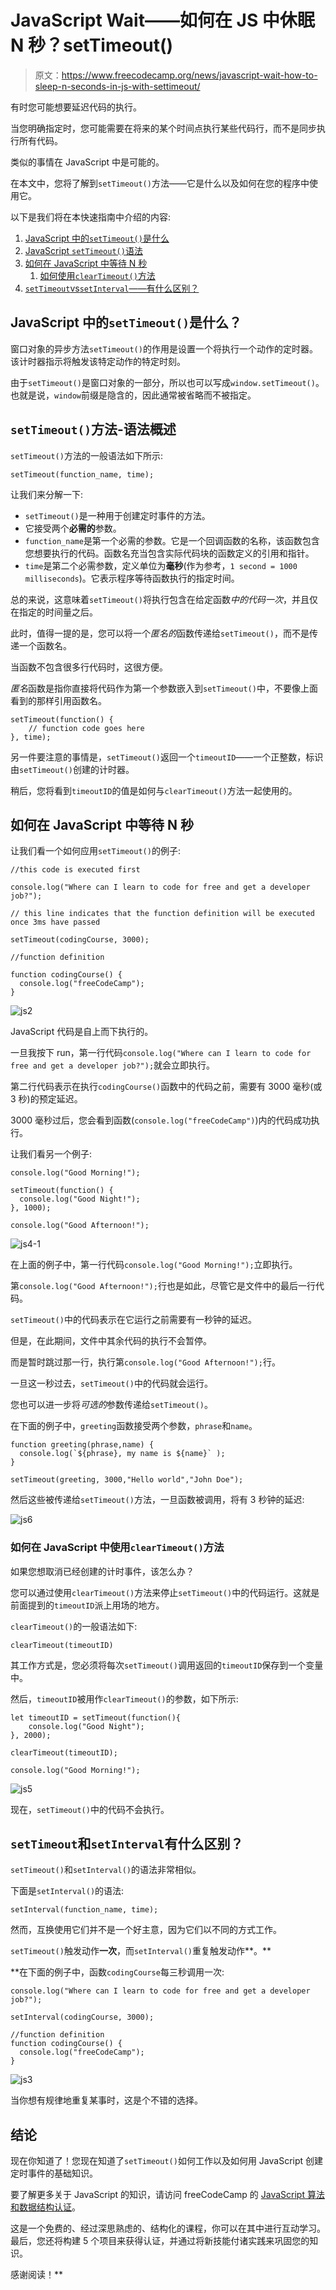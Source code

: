 # JavaScript Wait——如何在 JS 中休眠 N 秒？setTimeout()

> 原文：<https://www.freecodecamp.org/news/javascript-wait-how-to-sleep-n-seconds-in-js-with-settimeout/>

有时您可能想要延迟代码的执行。

当您明确指定时，您可能需要在将来的某个时间点执行某些代码行，而不是同步执行所有代码。

类似的事情在 JavaScript 中是可能的。

在本文中，您将了解到`setTimeout()`方法——它是什么以及如何在您的程序中使用它。

以下是我们将在本快速指南中介绍的内容:

1.  [JavaScript 中的`setTimeout()`是什么](#intro)
2.  [JavaScript `setTimeout()`语法](#syntax)
3.  [如何在 JavaScript 中等待 N 秒](#wait)
    1.  [如何使用`clearTimeout()`方法](#clear)
4.  [`setTimeout`vs`setInterval`——有什么区别？](#difference)

## JavaScript 中的`setTimeout()`是什么？

窗口对象的异步方法`setTimeout()`的作用是设置一个将执行一个动作的定时器。该计时器指示将触发该特定动作的特定时刻。

由于`setTimeout()`是窗口对象的一部分，所以也可以写成`window.setTimeout()`。也就是说，`window`前缀是隐含的，因此通常被省略而不被指定。

## `setTimeout()`方法-语法概述

`setTimeout()`方法的一般语法如下所示:

```
setTimeout(function_name, time); 
```

让我们来分解一下:

*   `setTimeout()`是一种用于创建定时事件的方法。
*   它接受两个**必需的**参数。
*   `function_name`是第一个必需的参数。它是一个回调函数的名称，该函数包含您想要执行的代码。函数名充当包含实际代码块的函数定义的引用和指针。
*   `time`是第二个必需参数，定义单位为**毫秒**(作为参考，`1 second = 1000 milliseconds`)。它表示程序等待函数执行的指定时间。

总的来说，这意味着`setTimeout()`将执行包含在给定函数*中的代码一次*，并且仅在指定的时间量之后。

此时，值得一提的是，您可以将一个*匿名的*函数传递给`setTimeout()`，而不是传递一个函数名。

当函数不包含很多行代码时，这很方便。

*匿名*函数是指你直接将代码作为第一个参数嵌入到`setTimeout()`中，不要像上面看到的那样引用函数名。

```
setTimeout(function() {
    // function code goes here
}, time); 
```

另一件要注意的事情是，`setTimeout()`返回一个`timeoutID`——一个正整数，标识由`setTimeout()`创建的计时器。

稍后，您将看到`timeoutID`的值是如何与`clearTimeout()`方法一起使用的。

## 如何在 JavaScript 中等待 N 秒

让我们看一个如何应用`setTimeout()`的例子:

```
//this code is executed first

console.log("Where can I learn to code for free and get a developer job?");

// this line indicates that the function definition will be executed once 3ms have passed

setTimeout(codingCourse, 3000);

//function definition

function codingCourse() {
  console.log("freeCodeCamp");
} 
```

![js2](img/a946975eda84b7f365421c7610c356f7.png)

JavaScript 代码是自上而下执行的。

一旦我按下 run，第一行代码`console.log("Where can I learn to code for free and get a developer job?");`就会立即执行。

第二行代码表示在执行`codingCourse()`函数中的代码之前，需要有 3000 毫秒(或 3 秒)的预定延迟。

3000 毫秒过后，您会看到函数(`console.log("freeCodeCamp")`)内的代码成功执行。

让我们看另一个例子:

```
console.log("Good Morning!");

setTimeout(function() {
  console.log("Good Night!");
}, 1000);

console.log("Good Afternoon!"); 
```

![js4-1](img/1e0706798d8572b7c63ffce493b45ae9.png)

在上面的例子中，第一行代码`console.log("Good Morning!");`立即执行。

第`console.log("Good Afternoon!");`行也是如此，尽管它是文件中的最后一行代码。

`setTimeout()`中的代码表示在它运行之前需要有一秒钟的延迟。

但是，在此期间，文件中其余代码的执行不会暂停。

而是暂时跳过那一行，执行第`console.log("Good Afternoon!");`行。

一旦这一秒过去，`setTimeout()`中的代码就会运行。

您也可以进一步将*可选的*参数传递给`setTimeout()`。

在下面的例子中，`greeting`函数接受两个参数，`phrase`和`name`。

```
function greeting(phrase,name) {
  console.log(`${phrase}, my name is ${name}` );
}

setTimeout(greeting, 3000,"Hello world","John Doe"); 
```

然后这些被传递给`setTimeout()`方法，一旦函数被调用，将有 3 秒钟的延迟:

![js6](img/1d3f5930bef9410ffaa0eb0894cfc7fd.png)

### 如何在 JavaScript 中使用`clearTimeout()`方法

如果您想取消已经创建的计时事件，该怎么办？

您可以通过使用`clearTimeout()`方法来停止`setTimeout()`中的代码运行。这就是前面提到的`timeoutID`派上用场的地方。

`clearTimeout()`的一般语法如下:

```
clearTimeout(timeoutID) 
```

其工作方式是，您必须将每次`setTimeout()`调用返回的`timeoutID`保存到一个变量中。

然后，`timeoutID`被用作`clearTimeout()`的参数，如下所示:

```
let timeoutID = setTimeout(function(){
    console.log("Good Night");
}, 2000);

clearTimeout(timeoutID);

console.log("Good Morning!"); 
```

![js5](img/9ebb14a612b8a1ed7076ff0b879adf85.png)

现在，`setTimeout()`中的代码不会执行。

## `setTimeout`和`setInterval`有什么区别？

`setTimeout()`和`setInterval()`的语法非常相似。

下面是`setInterval()`的语法:

```
setInterval(function_name, time); 
```

然而，互换使用它们并不是一个好主意，因为它们以不同的方式工作。

`setTimeout()`触发动作**一次**，而`setInterval()`重复触发动作**。**

 **在下面的例子中，函数`codingCourse`每三秒调用一次:

```
console.log("Where can I learn to code for free and get a developer job?");

setInterval(codingCourse, 3000);

//function definition
function codingCourse() {
  console.log("freeCodeCamp");
} 
```

![js3](img/d4c8f53b255b4e1190cc9fb49144aae0.png)

当你想有规律地重复某事时，这是个不错的选择。

## 结论

现在你知道了！您现在知道了`setTimeout()`如何工作以及如何用 JavaScript 创建定时事件的基础知识。

要了解更多关于 JavaScript 的知识，请访问 freeCodeCamp 的 [JavaScript 算法和数据结构认证](https://www.freecodecamp.org/learn/javascript-algorithms-and-data-structures/)。

这是一个免费的、经过深思熟虑的、结构化的课程，你可以在其中进行互动学习。最后，您还将构建 5 个项目来获得认证，并通过将新技能付诸实践来巩固您的知识。

感谢阅读！**